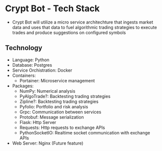 # Crypt Bot - Tech Stack
- Crypt Bot will utilize a micro service architechture that ingests market data and uses that data to fuel algorithmic trading strategies to execute trades and produce suggestions on configured symbols

## Technology
- Language: Python
- Database: Postgres
- Service Orchistration: Docker
- Containers:
    - Portainer: Microservice management
- Packages:
    - NumPy: Numerical analysis
    - PyAlgoTrade?: Backtesting trading strategies
    - Zipline?: Backtesting trading strategies
    - Pyfolio: Portfolio and risk analysis
    - Grpc: Communication between services
    - Protobuf: Message serialization
    - Flask: Http Server
    - Requests: Http requests to exchange APIs
    - PythonSocketIO: Realtime socket communication with exchange APIs
- Web Server: Nginx (Future feature)